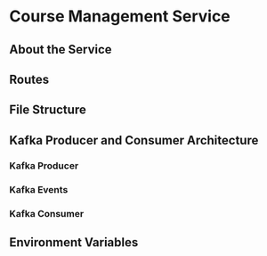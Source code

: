 # Course Management Service

## About the Service

## Routes

## File Structure

## Kafka Producer and Consumer Architecture

### Kafka Producer

### Kafka Events

### Kafka Consumer

## Environment Variables